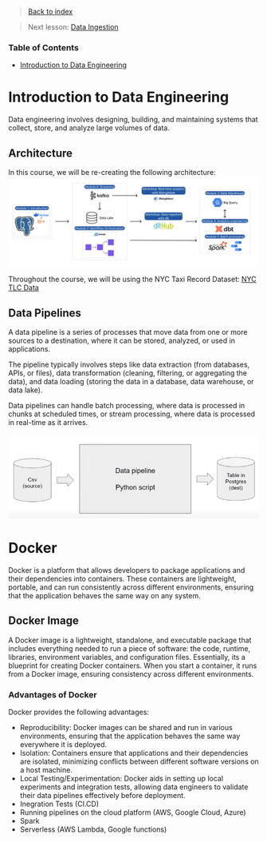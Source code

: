 > [Back to index](README.md)

> Next lesson: [Data Ingestion]()

### Table of Contents
- [Introduction to Data Engineering]()



# Introduction to Data Engineering
Data engineering involves designing, building, and maintaining systems that collect, store, and analyze large volumes of data.

## Architecture
In this course, we will be re-creating the following architecture:
![Architecture Diagram](https://github.com/DataTalksClub/data-engineering-zoomcamp/raw/main/images/architecture/arch_v3_workshops.jpg)

Throughout the course, we will be using the NYC Taxi Record Dataset: [NYC TLC Data](https://github.com/DataTalksClub/nyc-tlc-data)

## Data Pipelines
A data pipeline is a series of processes that move data from one or more sources to a destination, where it can be stored, analyzed, or used in applications. 

The pipeline typically involves steps like data extraction (from databases, APIs, or files), data transformation (cleaning, filtering, or aggregating the data), and data loading (storing the data in a database, data warehouse, or data lake). 

Data pipelines can handle batch processing, where data is processed in chunks at scheduled times, or stream processing, where data is processed in real-time as it arrives.

![Data Pipelines](notes/images/data-pipelines.PNG)


# Docker
Docker is a platform that allows developers to package applications and their dependencies into containers. These containers are lightweight, portable, and can run consistently across different environments, ensuring that the application behaves the same way on any system. 

## Docker Image
A Docker image is a lightweight, standalone, and executable package that includes everything needed to run a piece of software: the code, runtime, libraries, environment variables, and configuration files. Essentially, its a blueprint for creating Docker containers. When you start a container, it runs from a Docker image, ensuring consistency across different environments.

### Advantages of Docker
Docker provides the following advantages:
- Reproducibility: Docker images can be shared and run in various environments, ensuring that the application behaves the same way everywhere it is deployed.
- Isolation: Containers ensure that applications and their dependencies are isolated, minimizing conflicts between different software versions on a host machine.
- Local Testing/Experimentation: Docker aids in setting up local experiments and integration tests, allowing data engineers to validate their data pipelines effectively before deployment.
- Inegration Tests (CI.CD)
- Running pipelines on the cloud platform (AWS, Google Cloud, Azure)
- Spark
- Serverless (AWS Lambda, Google functions)